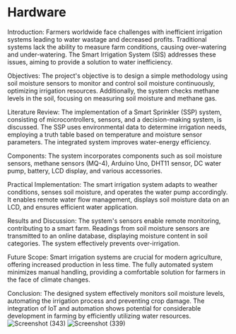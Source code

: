 # Hardware
Introduction:
Farmers worldwide face challenges with inefficient irrigation systems leading to water wastage and decreased profits. Traditional systems lack the ability to measure farm conditions, causing over-watering and under-watering. The Smart Irrigation System (SIS) addresses these issues, aiming to provide a solution to water inefficiency.

Objectives:
The project's objective is to design a simple methodology using soil moisture sensors to monitor and control soil moisture continuously, optimizing irrigation resources. Additionally, the system checks methane levels in the soil, focusing on measuring soil moisture and methane gas.

Literature Review:
The implementation of a Smart Sprinkler (SSP) system, consisting of microcontrollers, sensors, and a decision-making system, is discussed. The SSP uses environmental data to determine irrigation needs, employing a truth table based on temperature and moisture sensor parameters. The integrated system improves water-energy efficiency.

Components:
The system incorporates components such as soil moisture sensors, methane sensors (MQ-4), Arduino Uno, DHT11 sensor, DC water pump, battery, LCD display, and various accessories.

Practical Implementation:
The smart irrigation system adapts to weather conditions, senses soil moisture, and operates the water pump accordingly. It enables remote water flow management, displays soil moisture data on an LCD, and ensures efficient water application.

Results and Discussion:
The system's sensors enable remote monitoring, contributing to a smart farm. Readings from soil moisture sensors are transmitted to an online database, displaying moisture content in soil categories. The system effectively prevents over-irrigation.

Future Scope:
Smart irrigation systems are crucial for modern agriculture, offering increased production in less time. The fully automated system minimizes manual handling, providing a comfortable solution for farmers in the face of climate changes.

Conclusion:
The designed system effectively monitors soil moisture levels, automating the irrigation process and preventing crop damage. The integration of IoT and automation shows potential for considerable development in farming by efficiently utilizing water resources.![Screenshot (343)](https://github.com/ritikasrv12/Hardware/assets/105850960/0ee704ab-8517-401a-a3f3-9b9470c13ee6)
![Screenshot (339)](https://github.com/ritikasrv12/Hardware/assets/105850960/1dee1654-0980-4b1a-aaff-b6b0e21bfc69)
